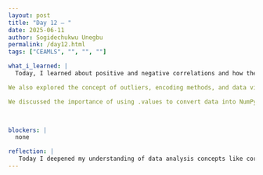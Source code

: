 ```yaml
---
layout: post
title: "Day 12 – "
date: 2025-06-11
author: Sogidechukwu Unegbu
permalink: /day12.html
tags: ["CEAMLS", "", "", ""]

what_i_learned: |  
  Today, I learned about positive and negative correlations and how they relate to data analysis. I critiqued several articles and learned how to properly cite them, including author names, publication year, and volume. The articles focused on the use of AI and machine learning in monitoring Aerosol Optical Depth (AOD) and PM 2.5.

We also explored the concept of outliers, encoding methods, and data visualization—turning data into charts and plots using Python libraries such as Matplotlib, Seaborn, Plotly, and Altair. I gained a better understanding of when to use merge versus concatenate, and the differences between "inner" and "outer" joins.

We discussed the importance of using .values to convert data into NumPy arrays when working across multiple libraries. Additionally, we covered correlation matrices, heatmaps, box plots, and other visualization tools. Finally, we touched on splitting datasets into training and testing sets, parameter tuning, and were introduced to AI models and how to import them into our code.


   
blockers: |
  none

reflection: |
   Today I deepened my understanding of data analysis concepts like correlation, outliers, and data visualization. I learned how to properly cite academic articles and explored how AI/ML are used to monitor AOD and PM 2.5. We worked with Python libraries such as Seaborn and Matplotlib to visualize data. I also practiced merging and concatenating datasets, and saw how .values helps with NumPy compatibility. Finally, I was introduced to splitting data for training/testing and basic AI model integration.
---
```


